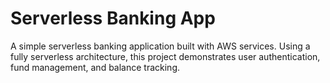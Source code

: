 # Serverless Banking App

A simple serverless banking application built with AWS services. Using a fully serverless architecture, this project demonstrates user authentication, fund management, and balance tracking.
